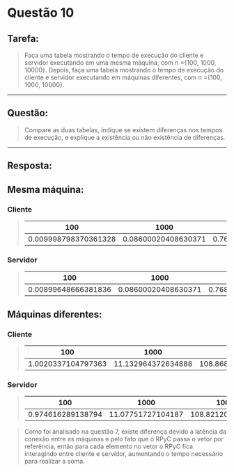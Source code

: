 # **Questão 10**

## **Tarefa**:
> Faça uma tabela mostrando o tempo de execução do cliente e servidor executando em uma mesma máquina, com n ={100, 1000, 10000}. Depois, faça uma tabela mostrando o tempo de execução do cliente e servidor executando em máquinas diferentes, com n ={100, 1000, 10000}.
---
## **Questão**:
> Compare as duas tabelas, indique se existem diferenças nos tempos de execução, e explique a existência ou não existência de diferenças.
---
## **Resposta**:

## **Mesma máquina:**
### Cliente
>| 100 | 1000 | 10000
>| ----------- | ----------- | -----------
>| 0.009998798370361328 | 0.08600020408630371 | 0.7691152095794678

### Servidor
>| 100 | 1000 | 10000
>| ----------- | ----------- | -----------
>| 0.00899648666381836 | 0.08600020408630371 | 0.7681152820587158

## **Máquinas diferentes:**
### Cliente
>| 100 | 1000 | 10000
>| ----------- | ----------- | -----------
>| 1.0020337104797363 | 11.132964372634888 | 108.86889910697937

### Servidor
>| 100 | 1000 | 10000
>| ----------- | ----------- | -----------
>| 0.974616289138794 | 11.07751727104187 | 108.8212022781372

> Como foi analisado na questão 7, existe diferença devido a latência da conexão entre as máquinas e pelo fato que o RPyC passa o vetor por referência, então para cada elemento no vetor o RPyC fica interagindo entre cliente e servidor, aumentando o tempo necessário para realizar a soma.